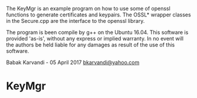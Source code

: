 
The KeyMgr is an example program on how to use some of openssl functions to
generate certificates and keypairs. The OSSL* wrapper classes in the Secure.cpp
are the interface to the openssl library.

The program is been compile by g++ on the Ubuntu 16.04. This software is 
provided 'as-is', without any express or implied warranty.  In no event will 
the authors be held liable for any damages as result of the use of this software.


Babak Karvandi - 05 April 2017
bkarvandi@yahoo.com

# KeyMgr
